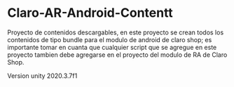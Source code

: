 # Claro-AR-Android-Contentt

Proyecto de contenidos descargables, en este proyecto se crean todos los contenidos de tipo bundle para el modulo de android de claro shop; es importante tomar en cuanta que cualquier script que se agregue en este proyecto tambien debe agregarse en el proyecto del modulo de RA de Claro Shop.

Version unity 2020.3.7f1 
